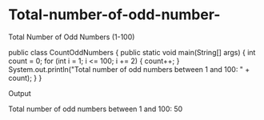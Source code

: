 # Total-number-of-odd-number-
Total Number of Odd Numbers (1-100)

public class CountOddNumbers {
    public static void main(String[] args) {
        int count = 0;
        for (int i = 1; i <= 100; i += 2) {
            count++;
        }
        System.out.println("Total number of odd numbers between 1 and 100: " + count);
    }
}

Output

Total number of odd numbers between 1 and 100: 50

